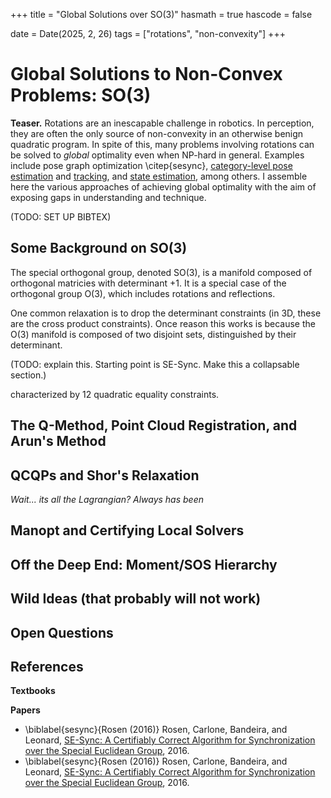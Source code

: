 +++
title = "Global Solutions over SO(3)"
hasmath = true
hascode = false

date = Date(2025, 2, 26)
tags = ["rotations", "non-convexity"]
+++

# Global Solutions to Non-Convex Problems: SO(3)
**Teaser.** Rotations are an inescapable challenge in robotics. In perception, they are often the only source of non-convexity in an otherwise benign quadratic program. In spite of this, many problems involving rotations can be solved to *global* optimality even when NP-hard in general. Examples include pose graph optimization \citep{sesync}, [category-level pose estimation](https://arxiv.org/abs/2104.08383) and [tracking](https://arxiv.org/abs/2406.16837), and [state estimation](https://arxiv.org/abs/2308.12418), among others. I assemble here the various approaches of achieving global optimality with the aim of exposing gaps in understanding and technique.

(TODO: SET UP BIBTEX)

## Some Background on SO(3)
The special orthogonal group, denoted SO(3), is a manifold composed of orthogonal matricies with determinant $+1$. It is a special case of the orthogonal group O(3), which includes rotations and reflections.

One common relaxation is to drop the determinant constraints (in 3D, these are the cross product constraints). Once reason this works is because the O(3) manifold is composed of two disjoint sets, distinguished by their determinant. 

(TODO: explain this. Starting point is SE-Sync. Make this a collapsable section.)

characterized by $12$ quadratic equality constraints.

## The Q-Method, Point Cloud Registration, and Arun's Method


## QCQPs and Shor's Relaxation
*Wait... its all the Lagrangian? Always has been*


## Manopt and Certifying Local Solvers


## Off the Deep End: Moment/SOS Hierarchy


## Wild Ideas (that probably will not work)


## Open Questions


## References
**Textbooks**

**Papers**
- \biblabel{sesync}{Rosen (2016)} Rosen, Carlone, Bandeira, and Leonard,  [SE-Sync: A Certifiably Correct Algorithm for Synchronization over the Special Euclidean Group](https://arxiv.org/abs/1612.07386), 2016.
- \biblabel{sesync}{Rosen (2016)} Rosen, Carlone, Bandeira, and Leonard,  [SE-Sync: A Certifiably Correct Algorithm for Synchronization over the Special Euclidean Group](https://arxiv.org/abs/1612.07386), 2016.
